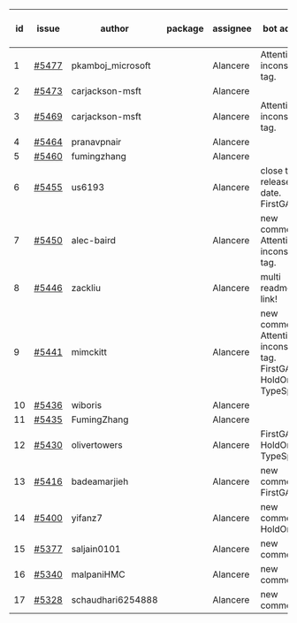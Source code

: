 | id | issue | author | package | assignee | bot advice | created date of issue | target release date | date from target |
| ------ | ------ | ------ | ------ | ------ | ------ | ------ | ------ | :-----: |
| 1 | [#5477](https://github.com/Azure/sdk-release-request/issues/5477) | pkamboj_microsoft |  | Alancere | Attention to inconsistent tag. | 09-10 | 09-26 |  |
| 2 | [#5473](https://github.com/Azure/sdk-release-request/issues/5473) | carjackson-msft |  | Alancere |  | 09-09 | 09-27 |  |
| 3 | [#5469](https://github.com/Azure/sdk-release-request/issues/5469) | carjackson-msft |  | Alancere | Attention to inconsistent tag. | 09-09 | 09-27 |  |
| 4 | [#5464](https://github.com/Azure/sdk-release-request/issues/5464) | pranavpnair |  | Alancere |  | 09-06 | 09-27 |  |
| 5 | [#5460](https://github.com/Azure/sdk-release-request/issues/5460) | fumingzhang |  | Alancere |  | 09-02 | 09-26 |  |
| 6 | [#5455](https://github.com/Azure/sdk-release-request/issues/5455) | us6193 |  | Alancere | close to release date. FirstGA. | 08-30 | 09-09 | -1 |
| 7 | [#5450](https://github.com/Azure/sdk-release-request/issues/5450) | alec-baird |  | Alancere | new comment. Attention to inconsistent tag. | 08-30 | 09-27 |  |
| 8 | [#5446](https://github.com/Azure/sdk-release-request/issues/5446) | zackliu |  | Alancere | multi readme link! | 08-26 | 09-26 |  |
| 9 | [#5441](https://github.com/Azure/sdk-release-request/issues/5441) | mimckitt |  | Alancere | new comment. Attention to inconsistent tag. FirstGA. HoldOn. TypeSpec. | 08-22 | 09-27 |  |
| 10 | [#5436](https://github.com/Azure/sdk-release-request/issues/5436) | wiboris |  | Alancere |  | 08-22 | 09-27 |  |
| 11 | [#5435](https://github.com/Azure/sdk-release-request/issues/5435) | FumingZhang |  | Alancere |  | 08-22 | 09-26 |  |
| 12 | [#5430](https://github.com/Azure/sdk-release-request/issues/5430) | olivertowers |  | Alancere | FirstGA. HoldOn. TypeSpec. | 08-19 | 09-27 |  |
| 13 | [#5416](https://github.com/Azure/sdk-release-request/issues/5416) | badeamarjieh |  | Alancere | new comment. FirstGA. | 08-12 | 09-26 |  |
| 14 | [#5400](https://github.com/Azure/sdk-release-request/issues/5400) | yifanz7 |  | Alancere | new comment. HoldOn. | 08-07 | 09-27 |  |
| 15 | [#5377](https://github.com/Azure/sdk-release-request/issues/5377) | saljain0101 |  | Alancere | new comment. | 07-26 | 09-26 |  |
| 16 | [#5340](https://github.com/Azure/sdk-release-request/issues/5340) | malpaniHMC |  | Alancere | new comment. | 07-18 | 08-23 |  |
| 17 | [#5328](https://github.com/Azure/sdk-release-request/issues/5328) | schaudhari6254888 |  | Alancere | new comment. | 07-10 | 08-23 |  |
